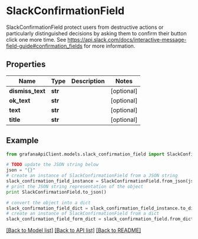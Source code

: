 # SlackConfirmationField

SlackConfirmationField protect users from destructive actions or particularly distinguished decisions by asking them to confirm their button click one more time. See https://api.slack.com/docs/interactive-message-field-guide#confirmation_fields for more information.

## Properties
Name | Type | Description | Notes
------------ | ------------- | ------------- | -------------
**dismiss_text** | **str** |  | [optional] 
**ok_text** | **str** |  | [optional] 
**text** | **str** |  | [optional] 
**title** | **str** |  | [optional] 

## Example

```python
from grafanaApiClient.models.slack_confirmation_field import SlackConfirmationField

# TODO update the JSON string below
json = "{}"
# create an instance of SlackConfirmationField from a JSON string
slack_confirmation_field_instance = SlackConfirmationField.from_json(json)
# print the JSON string representation of the object
print SlackConfirmationField.to_json()

# convert the object into a dict
slack_confirmation_field_dict = slack_confirmation_field_instance.to_dict()
# create an instance of SlackConfirmationField from a dict
slack_confirmation_field_form_dict = slack_confirmation_field.from_dict(slack_confirmation_field_dict)
```
[[Back to Model list]](../README.md#documentation-for-models) [[Back to API list]](../README.md#documentation-for-api-endpoints) [[Back to README]](../README.md)


